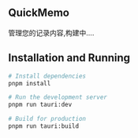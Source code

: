 
## QuickMemo
管理您的记录内容,构建中....





## Installation and Running

```bash
# Install dependencies
pnpm install

# Run the development server
pnpm run tauri:dev

# Build for production
pnpm run tauri:build
```

